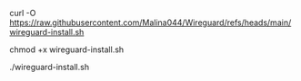 
curl -O https://raw.githubusercontent.com/Malina044/Wireguard/refs/heads/main/wireguard-install.sh

chmod +x wireguard-install.sh


./wireguard-install.sh
